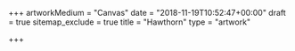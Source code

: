 +++
artworkMedium = "Canvas"
date = "2018-11-19T10:52:47+00:00"
draft = true
sitemap_exclude = true
title = "Hawthorn"
type = "artwork"

+++
